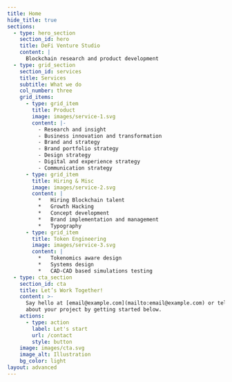 ```yaml
---
title: Home
hide_title: true
sections:
  - type: hero_section
    section_id: hero
    title: DeFi Venture Studio
    content: |
      Blockchain research and product development
  - type: grid_section
    section_id: services
    title: Services
    subtitle: What we do
    col_number: three
    grid_items:
      - type: grid_item
        title: Product
        image: images/service-1.svg
        content: |-
          - Research and insight
          - Business innovation and transformation
          - Brand and strategy
          - Brand portfolio strategy
          - Design strategy
          - Digital and experience strategy
          - Communication strategy
      - type: grid_item
        title: Hiring & Misc
        image: images/service-2.svg
        content: |
          *   Hiring Blockchain talent
          *   Growth Hacking
          *   Concept development
          *   Brand implementation and management
          *   Typography
      - type: grid_item
        title: Token Engineering
        image: images/service-3.svg
        content: |
          *   Tokenomics aware design
          *   Systems design
          *   CAD-CAD based simulations testing
  - type: cta_section
    section_id: cta
    title: Let’s Work Together!
    content: >-
      Say hello at [email@example.com](mailto:email@example.com) or tell us more
      about your project by getting started below.
    actions:
      - type: action
        label: Let's start
        url: /contact
        style: button
    image: images/cta.svg
    image_alt: Illustration
    bg_color: light
layout: advanced
---
```

